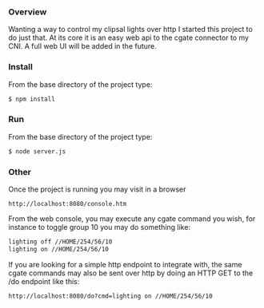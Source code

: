 ### Overview
Wanting a way to control my clipsal lights over http I started this project to do just that.  At its core it is an easy web api to the cgate connector to my CNI.  A full web UI will be added in the future.

### Install
From the base directory of the project type:
```sh
$ npm install
```

### Run
From the base directory of the project type: 
```sh
$ node server.js
```

### Other
Once the project is running you may visit in a browser 
```
http://localhost:8080/console.htm
```

From the web console, you may execute any cgate command you wish, for instance to toggle group 10 you may do something like:
```sh
lighting off //HOME/254/56/10
lighting on //HOME/254/56/10
```
If you are looking for a simple http endpoint to integrate with, the same cgate commands may also be sent over http by doing an HTTP GET to the /do endpoint like this:
```
http://localhost:8080/do?cmd=lighting on //HOME/254/56/10
```
